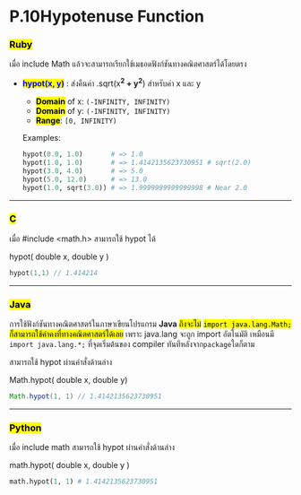 # P.10Hypotenuse Function

### <mark style="color:$danger;">Ruby</mark>

เมื่อ include Math แล้วจะสามารถเรียกใช้เมธอดฟังก์ชันทางคณิตศาสตร์ได้โดยตรง

*   <mark style="color:blue;">**hypot(x, y)**</mark> : ส่งคืนค่า .sqrt(x<sup>**2**</sup>**&#x20;+ y**<sup>**2**</sup>) สำหรับค่า x และ y&#x20;

    * <mark style="color:$success;">**Domain**</mark> of x: `(-INFINITY, INFINITY)`
    * <mark style="color:$success;">**Domain**</mark> of y: `(-INFINITY, INFINITY)`
    * <mark style="color:$warning;">**Range**</mark>: `[0, INFINITY)`

    Examples:

    ```ruby
    hypot(0.0, 1.0)       # => 1.0
    hypot(1.0, 1.0)       # => 1.4142135623730951 # sqrt(2.0)
    hypot(3.0, 4.0)       # => 5.0
    hypot(5.0, 12.0)      # => 13.0
    hypot(1.0, sqrt(3.0)) # => 1.9999999999999998 # Near 2.0
    ```

***

### <mark style="color:$danger;">C</mark> <a href="#c" id="c"></a>

เมื่อ #include \<math.h> สามารถใช้ hypot ได้

hypot( double x, double y )

```c
hypot(1,1) // 1.414214
```

***

### <mark style="color:$danger;">Java</mark> <a href="#java" id="java"></a>

การใช้ฟังก์ชันทางคณิตศาสตร์ในภาษาเขียนโปรแกรม **Java** <mark style="color:$info;">ถึงจะไม่</mark> <mark style="color:$info;"></mark><mark style="color:$info;">`import java.lang.Math;`</mark> <mark style="color:$info;"></mark><mark style="color:$info;">ก็สามารถใช้ค่าคงที่ทางคณิตศาสตร์ได้เลย</mark> เพราะ java.lang จะถูก import อัตโนมัติ เหมือนมี `import java.lang.*;` ที่จุดเริ่มต้นของ compiler ทันทีหลังจาก`package`ใดก็ตาม

สามารถใช้ hypot ผ่านคำสั่งด้านล่าง

Math.hypot( double x, double y)

```java
Math.hypot(1, 1) // 1.4142135623730951
```

***

### <mark style="color:$danger;">Python</mark>

เมื่อ include math สามารถใช้ hypot ผ่านคำสั่งด้านล่าง

math.hypot( double x, double y )

```python
math.hypot(1, 1) # 1.4142135623730951
```
